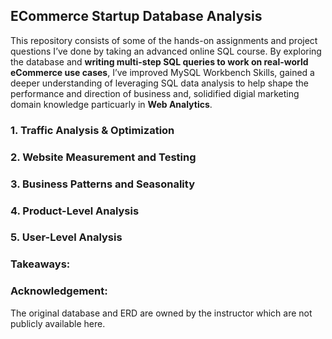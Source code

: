 ## ECommerce Startup Database Analysis 

This repository consists of some of the hands-on assignments and project questions I’ve done by taking an advanced online SQL course. By exploring the database and **writing multi-step SQL queries to work on real-world eCommerce use cases**, I’ve improved MySQL Workbench Skills, gained a deeper understanding of leveraging SQL data analysis to help shape the performance and direction of business and, solidified digial marketing domain knowledge particuarly in **Web Analytics**.

### 1. Traffic Analysis & Optimization 

### 2. Website Measurement and Testing 

### 3. Business Patterns and Seasonality 

### 4. Product-Level Analysis 

### 5. User-Level Analysis 


### Takeaways:


### Acknowledgement: 
The original database and ERD are owned by the instructor which are not publicly available here. 
